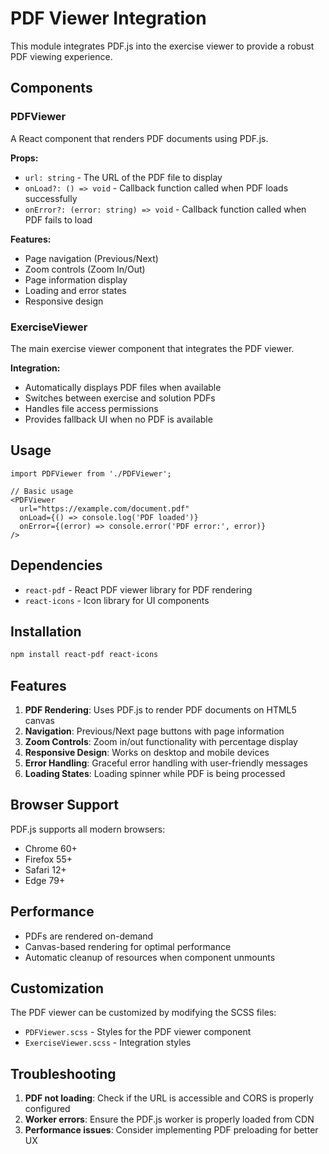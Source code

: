 # PDF Viewer Integration

This module integrates PDF.js into the exercise viewer to provide a robust PDF viewing experience.

## Components

### PDFViewer
A React component that renders PDF documents using PDF.js.

**Props:**
- `url: string` - The URL of the PDF file to display
- `onLoad?: () => void` - Callback function called when PDF loads successfully
- `onError?: (error: string) => void` - Callback function called when PDF fails to load

**Features:**
- Page navigation (Previous/Next)
- Zoom controls (Zoom In/Out)
- Page information display
- Loading and error states
- Responsive design

### ExerciseViewer
The main exercise viewer component that integrates the PDF viewer.

**Integration:**
- Automatically displays PDF files when available
- Switches between exercise and solution PDFs
- Handles file access permissions
- Provides fallback UI when no PDF is available

## Usage

```tsx
import PDFViewer from './PDFViewer';

// Basic usage
<PDFViewer 
  url="https://example.com/document.pdf"
  onLoad={() => console.log('PDF loaded')}
  onError={(error) => console.error('PDF error:', error)}
/>
```

## Dependencies

- `react-pdf` - React PDF viewer library for PDF rendering
- `react-icons` - Icon library for UI components

## Installation

```bash
npm install react-pdf react-icons
```

## Features

1. **PDF Rendering**: Uses PDF.js to render PDF documents on HTML5 canvas
2. **Navigation**: Previous/Next page buttons with page information
3. **Zoom Controls**: Zoom in/out functionality with percentage display
4. **Responsive Design**: Works on desktop and mobile devices
5. **Error Handling**: Graceful error handling with user-friendly messages
6. **Loading States**: Loading spinner while PDF is being processed

## Browser Support

PDF.js supports all modern browsers:
- Chrome 60+
- Firefox 55+
- Safari 12+
- Edge 79+

## Performance

- PDFs are rendered on-demand
- Canvas-based rendering for optimal performance
- Automatic cleanup of resources when component unmounts

## Customization

The PDF viewer can be customized by modifying the SCSS files:
- `PDFViewer.scss` - Styles for the PDF viewer component
- `ExerciseViewer.scss` - Integration styles

## Troubleshooting

1. **PDF not loading**: Check if the URL is accessible and CORS is properly configured
2. **Worker errors**: Ensure the PDF.js worker is properly loaded from CDN
3. **Performance issues**: Consider implementing PDF preloading for better UX
